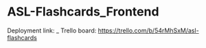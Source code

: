 # ASL-Flashcards_Frontend

Deployment link: _
Trello board: https://trello.com/b/54rMhSxM/asl-flashcards